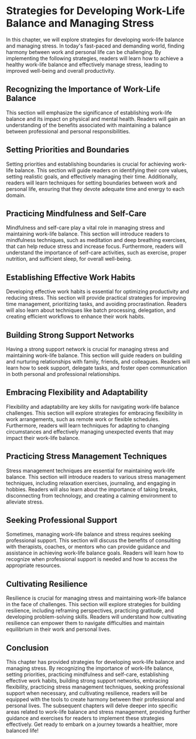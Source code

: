 Strategies for Developing Work-Life Balance and Managing Stress
========================================================================

In this chapter, we will explore strategies for developing work-life balance and managing stress. In today's fast-paced and demanding world, finding harmony between work and personal life can be challenging. By implementing the following strategies, readers will learn how to achieve a healthy work-life balance and effectively manage stress, leading to improved well-being and overall productivity.

Recognizing the Importance of Work-Life Balance
-----------------------------------------------

This section will emphasize the significance of establishing work-life balance and its impact on physical and mental health. Readers will gain an understanding of the benefits associated with maintaining a balance between professional and personal responsibilities.

Setting Priorities and Boundaries
---------------------------------

Setting priorities and establishing boundaries is crucial for achieving work-life balance. This section will guide readers on identifying their core values, setting realistic goals, and effectively managing their time. Additionally, readers will learn techniques for setting boundaries between work and personal life, ensuring that they devote adequate time and energy to each domain.

Practicing Mindfulness and Self-Care
------------------------------------

Mindfulness and self-care play a vital role in managing stress and maintaining work-life balance. This section will introduce readers to mindfulness techniques, such as meditation and deep breathing exercises, that can help reduce stress and increase focus. Furthermore, readers will understand the importance of self-care activities, such as exercise, proper nutrition, and sufficient sleep, for overall well-being.

Establishing Effective Work Habits
----------------------------------

Developing effective work habits is essential for optimizing productivity and reducing stress. This section will provide practical strategies for improving time management, prioritizing tasks, and avoiding procrastination. Readers will also learn about techniques like batch processing, delegation, and creating efficient workflows to enhance their work habits.

Building Strong Support Networks
--------------------------------

Having a strong support network is crucial for managing stress and maintaining work-life balance. This section will guide readers on building and nurturing relationships with family, friends, and colleagues. Readers will learn how to seek support, delegate tasks, and foster open communication in both personal and professional relationships.

Embracing Flexibility and Adaptability
--------------------------------------

Flexibility and adaptability are key skills for navigating work-life balance challenges. This section will explore strategies for embracing flexibility in work arrangements, such as remote work or flexible schedules. Furthermore, readers will learn techniques for adapting to changing circumstances and effectively managing unexpected events that may impact their work-life balance.

Practicing Stress Management Techniques
---------------------------------------

Stress management techniques are essential for maintaining work-life balance. This section will introduce readers to various stress management techniques, including relaxation exercises, journaling, and engaging in hobbies. Readers will also learn about the importance of taking breaks, disconnecting from technology, and creating a calming environment to alleviate stress.

Seeking Professional Support
----------------------------

Sometimes, managing work-life balance and stress requires seeking professional support. This section will discuss the benefits of consulting with therapists, coaches, or mentors who can provide guidance and assistance in achieving work-life balance goals. Readers will learn how to recognize when professional support is needed and how to access the appropriate resources.

Cultivating Resilience
----------------------

Resilience is crucial for managing stress and maintaining work-life balance in the face of challenges. This section will explore strategies for building resilience, including reframing perspectives, practicing gratitude, and developing problem-solving skills. Readers will understand how cultivating resilience can empower them to navigate difficulties and maintain equilibrium in their work and personal lives.

Conclusion
----------

This chapter has provided strategies for developing work-life balance and managing stress. By recognizing the importance of work-life balance, setting priorities, practicing mindfulness and self-care, establishing effective work habits, building strong support networks, embracing flexibility, practicing stress management techniques, seeking professional support when necessary, and cultivating resilience, readers will be equipped with the tools to create harmony between their professional and personal lives. The subsequent chapters will delve deeper into specific areas related to work-life balance and stress management, providing further guidance and exercises for readers to implement these strategies effectively. Get ready to embark on a journey towards a healthier, more balanced life!

